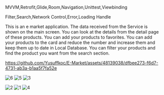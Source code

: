 MVVM,Retrofit,Glide,Room,Navigation,Unittest,Viewbinding

Filter,Search,Network Control,Error,Loading Handle

This is an e market application. The data received from the Service is shown on the main screen. You can look at the details from the detail page of these products. 
You can add your products to favorites. You can add your products to the card and reduce the number and increase them and keep them up to date in Local Database.
You can filter your products and find the product you want from the search section.


https://github.com/Yusuffkoc/E-Market/assets/48139038/dfbee273-f6d7-4731-ab3a-b1aa5f7fa52e

![6](https://github.com/Yusuffkoc/E-Market/assets/48139038/696dea25-3ff4-43b9-ae70-6aecd5516683) ![5](https://github.com/Yusuffkoc/E-Market/assets/48139038/eea52cc0-9b68-44af-b2c5-4e1e5a68ae41) ![3](https://github.com/Yusuffkoc/E-Market/assets/48139038/adebe850-30fa-4a24-bc41-a8013692653c)

![2](https://github.com/Yusuffkoc/E-Market/assets/48139038/9a2699b6-5a73-4172-901e-3f8cd741bc68)
![1](https://github.com/Yusuffkoc/E-Market/assets/48139038/8236deee-b3d6-4db1-95ab-ef3157ee63a9)
![4](https://github.com/Yusuffkoc/E-Market/assets/48139038/095e4d13-74ba-40d3-a19f-d00a617c4ce6)


